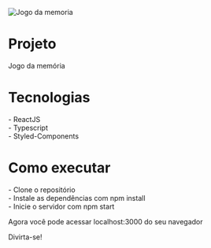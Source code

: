 ![Jogo da memoria](https://user-images.githubusercontent.com/115239333/225327103-22580e0f-9957-481b-bba1-490fbc51261f.png)


<h1>Projeto</h1>
Jogo da memória

<h1>Tecnologias</h1>
- ReactJS </br>
- Typescript </br>
- Styled-Components

<h1>Como executar</h1>
- Clone o repositório </br>
- Instale as dependências com npm install </br>
- Inicie o servidor com npm start

Agora você pode acessar localhost:3000 do seu navegador

Divirta-se!

